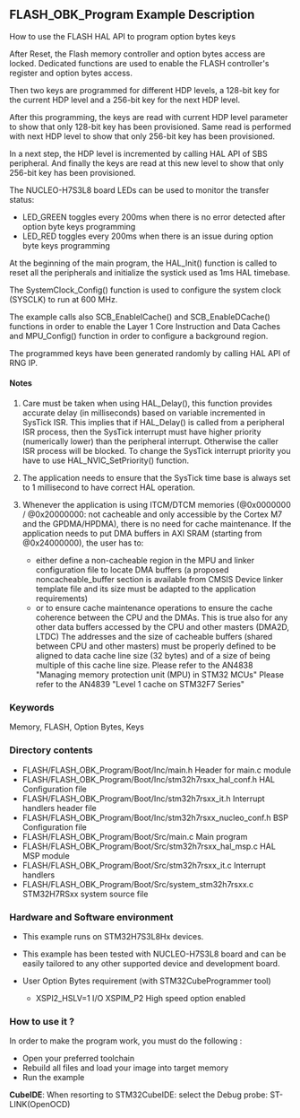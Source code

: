 ## <b>FLASH_OBK_Program Example Description</b>

How to use the FLASH HAL API to program option bytes keys


After Reset, the Flash memory controller and option bytes access are locked. Dedicated functions
are used to enable the FLASH controller's register and option bytes access.

Then two keys are programmed for different HDP levels, a 128-bit key for the current HDP level and
a 256-bit key for the next HDP level.

After this programming, the keys are read with current HDP level parameter to show that only 128-bit
key has been provisioned. Same read is performed with next HDP level to show that only 256-bit key
has been provisioned.

In a next step, the HDP level is incremented by calling HAL API of SBS peripheral. And finally the keys are
read at this new level to show that only 256-bit key has been provisioned.


The NUCLEO-H7S3L8 board LEDs can be used to monitor the transfer status:

  - LED_GREEN toggles every 200ms when there is no error detected after option byte keys programming
  - LED_RED toggles every 200ms when there is an issue during option byte keys programming


At the beginning of the main program, the HAL_Init() function is called to reset all the peripherals
and initialize the systick used as 1ms HAL timebase.

The SystemClock_Config() function is used to configure the system clock (SYSCLK) to run at 600 MHz.

The example calls also SCB_EnableICache() and SCB_EnableDCache() functions in order to enable the Layer 1
Core Instruction and Data Caches and MPU_Config() function in order to configure a background region.

The programmed keys have been generated randomly by calling HAL API of RNG IP.

#### <b>Notes</b>

 1. Care must be taken when using HAL_Delay(), this function provides accurate delay (in milliseconds)
    based on variable incremented in SysTick ISR. This implies that if HAL_Delay() is called from
    a peripheral ISR process, then the SysTick interrupt must have higher priority (numerically lower)
    than the peripheral interrupt. Otherwise the caller ISR process will be blocked.
    To change the SysTick interrupt priority you have to use HAL_NVIC_SetPriority() function.

 2. The application needs to ensure that the SysTick time base is always set to 1 millisecond
    to have correct HAL operation.

 3. Whenever the application is using ITCM/DTCM memories (@0x0000000 / @0x20000000: not cacheable and only accessible
    by the Cortex M7 and the GPDMA/HPDMA), there is no need for cache maintenance.
    If the application needs to put DMA buffers in AXI SRAM (starting from @0x24000000), the user has to:
    - either define a non-cacheable region in the MPU and linker configuration file to locate DMA buffers
      (a proposed noncacheable_buffer section is available from CMSIS Device linker template file and its size must
      be adapted to the application requirements)
    - or to ensure cache maintenance operations to ensure the cache coherence between the CPU and the DMAs.
    This is true also for any other data buffers accessed by the CPU and other masters (DMA2D, LTDC)
    The addresses and the size of cacheable buffers (shared between CPU and other masters)
    must be properly defined to be aligned to data cache line size (32 bytes) and of a size of being multiple
    of this cache line size.
    Please refer to the AN4838 "Managing memory protection unit (MPU) in STM32 MCUs"
    Please refer to the AN4839 "Level 1 cache on STM32F7 Series"

### <b>Keywords</b>

Memory, FLASH, Option Bytes, Keys

### <b>Directory contents</b>

  - FLASH/FLASH_OBK_Program/Boot/Inc/main.h                      Header for main.c module
  - FLASH/FLASH_OBK_Program/Boot/Inc/stm32h7rsxx_hal_conf.h      HAL Configuration file
  - FLASH/FLASH_OBK_Program/Boot/Inc/stm32h7rsxx_it.h            Interrupt handlers header file
  - FLASH/FLASH_OBK_Program/Boot/Inc/stm32h7rsxx_nucleo_conf.h   BSP Configuration file
  - FLASH/FLASH_OBK_Program/Boot/Src/main.c                      Main program
  - FLASH/FLASH_OBK_Program/Boot/Src/stm32h7rsxx_hal_msp.c       HAL MSP module
  - FLASH/FLASH_OBK_Program/Boot/Src/stm32h7rsxx_it.c            Interrupt handlers
  - FLASH/FLASH_OBK_Program/Boot/Src/system_stm32h7rsxx.c        STM32H7RSxx system source file

### <b>Hardware and Software environment</b>

  - This example runs on STM32H7S3L8Hx devices.

  - This example has been tested with NUCLEO-H7S3L8 board and can be
    easily tailored to any other supported device and development board.

  - User Option Bytes requirement (with STM32CubeProgrammer tool)

    - XSPI2_HSLV=1     I/O XSPIM_P2 High speed option enabled

### <b>How to use it ?</b>

In order to make the program work, you must do the following :

 - Open your preferred toolchain
 - Rebuild all files and load your image into target memory
 - Run the example
 
 **CubeIDE**:
 When resorting to STM32CubeIDE: select the Debug probe: ST-LINK(OpenOCD)
